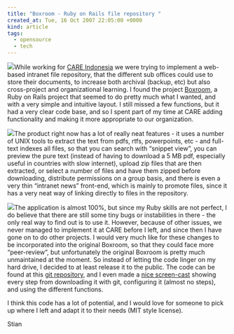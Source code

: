 ```yaml
---
title: "Boxroom - Ruby on Rails file repository "
created_at: Tue, 16 Oct 2007 22:05:00 +0000
kind: article
tags:
  - opensource
  - tech
---
```


![](http://reganmian.net/blog/files/dir-boxroom.png)While working for
[CARE Indonesia](http://www.careindonesia.or.id/) we were trying to
implement a web-based intranet file repository, that the different sub
offices could use to store their documents, to increase both archival
(backup, etc) but also cross-project and organizational learning. I
found the project [Boxroom](http://boxroom.rubyforge.org/), a Ruby on
Rails project that seemed to do pretty much what I wanted, and with a
very simple and intuitive layout. I still missed a few functions, but it
had a very clear code base, and so I spent part of my time at CARE
adding functionality and making it more appropriate to our organization.

![](http://reganmian.net/blog/files/search-boxroom.png)The product right
now has a lot of really neat features - it uses a number of UNIX tools
to extract the text from pdfs, rtfs, powerpoints, etc - and full-text
indexes all files, so that you can search with “snippet view”, you can
preview the pure text (instead of having to download a 5 MB pdf,
especially useful in countries with slow internet), upload zip files
that are then extracted, or select a number of files and have them
zipped before downloading, distribute permissions on a group basis, and
there is even a very thin “intranet news” front-end, which is mainly to
promote files, since it has a very neat way of linking directly to files
in the repository.

![](http://reganmian.net/blog/files/news-boxroom.png)The application is
almost 100%, but since my Ruby skills are not perfect, I do believe that
there are still some tiny bugs or instabilities in there - the only real
way to find out is to use it. However, because of other issues, we never
managed to implement it at CARE before I left, and since then I have
gone on to do other projects. I would very much like for these changes
to be incorporated into the original Boxroom, so that they could face
more “peer-review”, but unfortunately the original Boxroom is pretty
much unmaintained at the moment. So instead of letting the code linger
on my hard drive, I decided to at least release it to the public. The
code can be found at this [git
repository](http://repo.or.cz/w/boxroom-stian.git), and I even made a
[nice screen-cast](http://reganmian.net/blog/files/Boxroom-demo.htm)
showing every step from downloading it with git, configuring it (almost
no steps), and using the different functions.

I think this code has a lot of potential, and I would love for someone
to pick up where I left and adapt it to their needs (MIT style license).

Stian
